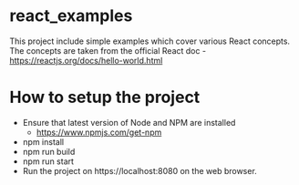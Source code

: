 # react_examples
This project include simple examples which cover various React concepts. The concepts are taken from the 
official React doc - https://reactjs.org/docs/hello-world.html

# How to setup the project #
* Ensure that latest version of Node and NPM are installed
  * https://www.npmjs.com/get-npm
* npm install
* npm run build
* npm run start
* Run the project on https://localhost:8080 on the web browser.

